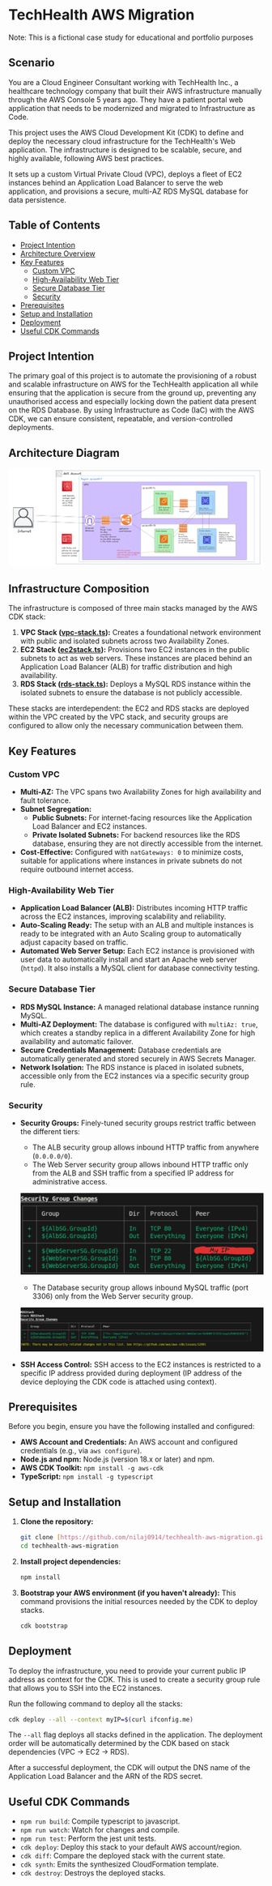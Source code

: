 # TechHealth AWS Migration
Note: This is a fictional case study for educational and portfolio purposes

## Scenario
You are a Cloud Engineer Consultant working with TechHealth Inc., a healthcare technology company that built their AWS infrastructure manually through the AWS Console 5 years ago. They have a patient portal web application that needs to be modernized and migrated to Infrastructure as Code.

This project uses the AWS Cloud Development Kit (CDK) to define and deploy the necessary cloud infrastructure for the TechHealth's Web application. The infrastructure is designed to be scalable, secure, and highly available, following AWS best practices.

It sets up a custom Virtual Private Cloud (VPC), deploys a fleet of EC2 instances behind an Application Load Balancer to serve the web application, and provisions a secure, multi-AZ RDS MySQL database for data persistence.

## Table of Contents
- [Project Intention](#project-intention)
- [Architecture Overview](#architecture-overview)
- [Key Features](#key-features)
  - [Custom VPC](#custom-vpc)
  - [High-Availability Web Tier](#high-availability-web-tier)
  - [Secure Database Tier](#secure-database-tier)
  - [Security](#security)
- [Prerequisites](#prerequisites)
- [Setup and Installation](#setup-and-installation)
- [Deployment](#deployment)
- [Useful CDK Commands](#useful-cdk-commands)

## Project Intention

The primary goal of this project is to automate the provisioning of a robust and scalable infrastructure on AWS for the TechHealth application all while ensuring that the application is secure from the ground up, preventing any unauthorised access and especially locking down the patient data present on the RDS Database. By using Infrastructure as Code (IaC) with the AWS CDK, we can ensure consistent, repeatable, and version-controlled deployments.

## Architecture Diagram
![Architecture Diagram](images/image1.png)

## Infrastructure Composition
The infrastructure is composed of three main stacks managed by the AWS CDK stack:

1.  **VPC Stack ([vpc-stack.ts](lib/vpc-stack.ts)):** Creates a foundational network environment with public and isolated subnets across two Availability Zones.
2.  **EC2 Stack ([ec2stack.ts](lib/ec2stack.ts)):** Provisions two EC2 instances in the public subnets to act as web servers. These instances are placed behind an Application Load Balancer (ALB) for traffic distribution and high availability.
3.  **RDS Stack ([rds-stack.ts](lib/rds-stack.ts)):** Deploys a MySQL RDS instance within the isolated subnets to ensure the database is not publicly accessible.

These stacks are interdependent: the EC2 and RDS stacks are deployed within the VPC created by the VPC stack, and security groups are configured to allow only the necessary communication between them.

## Key Features

### Custom VPC
-   **Multi-AZ:** The VPC spans two Availability Zones for high availability and fault tolerance.
-   **Subnet Segregation:**
    -   **Public Subnets:** For internet-facing resources like the Application Load Balancer and EC2 instances.
    -   **Private Isolated Subnets:** For backend resources like the RDS database, ensuring they are not directly accessible from the internet.
-   **Cost-Effective:** Configured with `natGateways: 0` to minimize costs, suitable for applications where instances in private subnets do not require outbound internet access.

### High-Availability Web Tier
-   **Application Load Balancer (ALB):** Distributes incoming HTTP traffic across the EC2 instances, improving scalability and reliability.
-   **Auto-Scaling Ready:** The setup with an ALB and multiple instances is ready to be integrated with an Auto Scaling group to automatically adjust capacity based on traffic.
-   **Automated Web Server Setup:** Each EC2 instance is provisioned with user data to automatically install and start an Apache web server (`httpd`). It also installs a MySQL client for database connectivity testing.

### Secure Database Tier
-   **RDS MySQL Instance:** A managed relational database instance running MySQL.
-   **Multi-AZ Deployment:** The database is configured with `multiAz: true`, which creates a standby replica in a different Availability Zone for high availability and automatic failover.
-   **Secure Credentials Management:** Database credentials are automatically generated and stored securely in AWS Secrets Manager.
-   **Network Isolation:** The RDS instance is placed in isolated subnets, accessible only from the EC2 instances via a specific security group rule.

### Security
-   **Security Groups:** Finely-tuned security groups restrict traffic between the different tiers:
    -   The ALB security group allows inbound HTTP traffic from anywhere (`0.0.0.0/0`).
    -   The Web Server security group allows inbound HTTP traffic only from the ALB and SSH traffic from a specified IP address for administrative access.

    ![ALB and EC2 Security groups](images/image2.png)
    -   The Database security group allows inbound MySQL traffic (port 3306) only from the Web Server security group.

    ![RDS Security groups](images/image3.png)
-   **SSH Access Control:** SSH access to the EC2 instances is restricted to a specific IP address provided during deployment (IP address of the device deploying the CDK code is attached using context).

## Prerequisites

Before you begin, ensure you have the following installed and configured:
-   **AWS Account and Credentials:** An AWS account and configured credentials (e.g., via `aws configure`).
-   **Node.js and npm:** Node.js (version 18.x or later) and npm.
-   **AWS CDK Toolkit:** `npm install -g aws-cdk`
-   **TypeScript:** `npm install -g typescript`

## Setup and Installation

1.  **Clone the repository:**
    ```bash
    git clone [https://github.com/nilaj0914/techhealth-aws-migration.git](https://github.com/nilaj0914/techhealth-aws-migration.git)
    cd techhealth-aws-migration
    ```

2.  **Install project dependencies:**
    ```bash
    npm install
    ```

3.  **Bootstrap your AWS environment (if you haven't already):**
    This command provisions the initial resources needed by the CDK to deploy stacks.
    ```bash
    cdk bootstrap
    ```

## Deployment

To deploy the infrastructure, you need to provide your current public IP address as context for the CDK. This is used to create a security group rule that allows you to SSH into the EC2 instances.

Run the following command to deploy all the stacks:

```bash
cdk deploy --all --context myIP=$(curl ifconfig.me)
```

The `--all` flag deploys all stacks defined in the application. The deployment order will be automatically determined by the CDK based on stack dependencies (VPC -> EC2 -> RDS).

After a successful deployment, the CDK will output the DNS name of the Application Load Balancer and the ARN of the RDS secret.

## Useful CDK Commands

-   `npm run build`: Compile typescript to javascript.
-   `npm run watch`: Watch for changes and compile.
-   `npm run test`: Perform the jest unit tests.
-   `cdk deploy`: Deploy this stack to your default AWS account/region.
-   `cdk diff`: Compare the deployed stack with the current state.
-   `cdk synth`: Emits the synthesized CloudFormation template.
-   `cdk destroy`: Destroys the deployed stacks.

